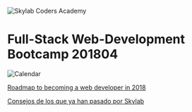 ![Skylab Coders Academy](stuff/doc/images/skylab-logo.png "Skylab Coders Academy")

# Full-Stack Web-Development Bootcamp 201804

![Calendar](stuff/doc/images/calendar.jpg)

[Roadmap to becoming a web developer in 2018](https://github.com/kamranahmedse/developer-roadmap/blob/master/readme.md)

[Consejos de los que ya han pasado por Skylab](https://youtu.be/ByBSPpA-Y_Y)

